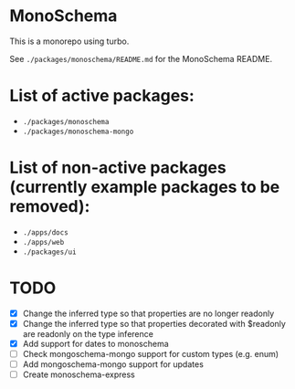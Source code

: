 # MonoSchema

This is a monorepo using turbo.

See `./packages/monoschema/README.md` for the MonoSchema README.

# List of active packages:

- `./packages/monoschema`
- `./packages/monoschema-mongo`

# List of non-active packages (currently example packages to be removed):

- `./apps/docs`
- `./apps/web`
- `./packages/ui`

# TODO

- [x] Change the inferred type so that properties are no longer readonly
- [x] Change the inferred type so that properties decorated with $readonly are readonly on the type inference
- [x] Add support for dates to monoschema
- [ ] Check mongoschema-mongo support for custom types (e.g. enum)
- [ ] Add mongoschema-mongo support for updates
- [ ] Create monoschema-express
